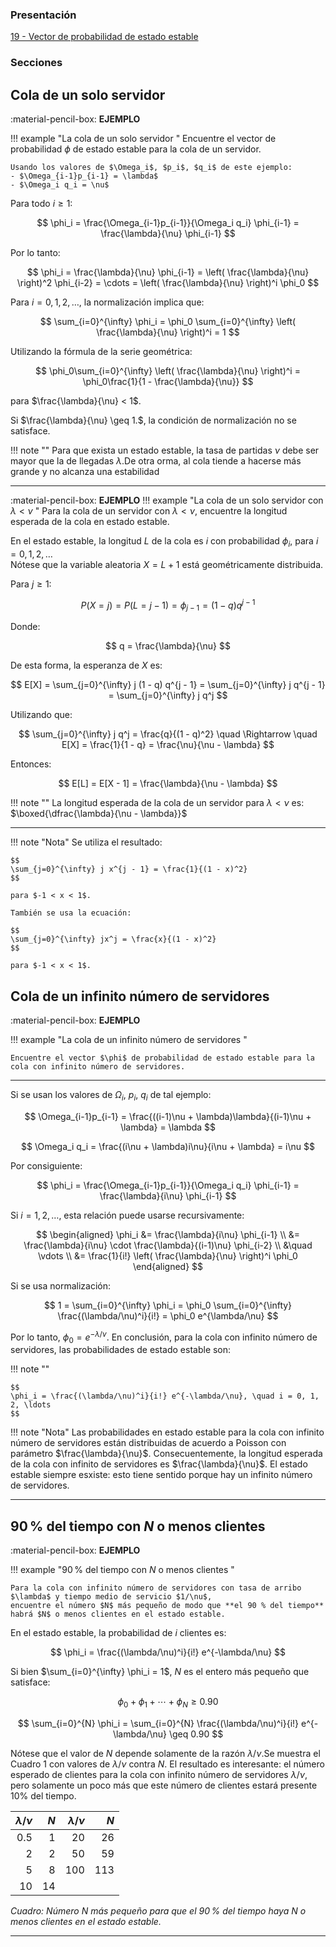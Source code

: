 ### Presentación

[19 - Vector de probabilidad de estado estable](https://www.overleaf.com/read/cpfydpqvyxzs#8095ae)

### Secciones


## Cola de un solo servidor 

:material-pencil-box: **EJEMPLO**

!!! example "La cola de un solo servidor "
    Encuentre el vector de probabilidad $\phi$ de estado estable para la cola de un servidor.

    Usando los valores de $\Omega_i$, $p_i$, $q_i$ de este ejemplo:
    - $\Omega_{i-1}p_{i-1} = \lambda$
    - $\Omega_i q_i = \nu$
    
Para todo $i \geq 1$:

$$
\phi_i = \frac{\Omega_{i-1}p_{i-1}}{\Omega_i q_i} \phi_{i-1} = \frac{\lambda}{\nu} \phi_{i-1}
$$

Por lo tanto:

$$
\phi_i = \frac{\lambda}{\nu} \phi_{i-1} = \left( \frac{\lambda}{\nu} \right)^2 \phi_{i-2} = \cdots = \left( \frac{\lambda}{\nu} \right)^i \phi_0
$$




Para $i = 0, 1, 2, \ldots$, la normalización implica que:

$$
\sum_{i=0}^{\infty} \phi_i = \phi_0 \sum_{i=0}^{\infty} \left( \frac{\lambda}{\nu} \right)^i = 1
$$

Utilizando la fórmula de la serie geométrica:

$$
\phi_0\sum_{i=0}^{\infty} \left( \frac{\lambda}{\nu} \right)^i = \phi_0\frac{1}{1 - \frac{\lambda}{\nu}}
$$

para $\frac{\lambda}{\nu} < 1$.



Si $\frac{\lambda}{\nu} \geq 1.$, la condición de normalización no se satisface. 

!!! note ""
    Para que exista un estado estable, la tasa de partidas $\nu$ debe ser mayor que la de llegadas $\lambda$.De otra orma, al cola tiende a hacerse más grande y no alcanza una estabilidad  

---
:material-pencil-box: **EJEMPLO**
!!! example "La cola de un solo servidor con $\lambda < \nu$ "
    Para la cola de un servidor con $\lambda < \nu$, encuentre la longitud esperada de la cola en estado estable.



En el estado estable, la longitud $L$ de la cola es $i$ con probabilidad $\phi_i$, para $i = 0, 1, 2, \ldots$  
Nótese que la variable aleatoria $X = L + 1$ está geométricamente distribuida.

Para $j \geq 1$:

$$
P(X = j) = P(L = j - 1) = \phi_{j-1} = (1 - q) q^{j - 1}
$$

Donde:

$$
q = \frac{\lambda}{\nu}
$$


De esta forma, la esperanza de $X$ es:

$$
E[X] = \sum_{j=0}^{\infty} j (1 - q) q^{j - 1}
     = \sum_{j=0}^{\infty} j q^{j - 1}
     = \sum_{j=0}^{\infty} j q^j
$$

Utilizando que:

$$
\sum_{j=0}^{\infty} j q^j = \frac{q}{(1 - q)^2}
\quad \Rightarrow \quad
E[X] = \frac{1}{1 - q} = \frac{\nu}{\nu - \lambda}
$$

Entonces:

$$
E[L] = E[X - 1] = \frac{\lambda}{\nu - \lambda}
$$

!!! note ""
    La longitud esperada de la cola de un servidor para $\lambda < \nu$ es:  
    $\boxed{\dfrac{\lambda}{\nu - \lambda}}$

---

!!! note "Nota"
    Se utiliza el resultado:

    $$
    \sum_{j=0}^{\infty} j x^{j - 1} = \frac{1}{(1 - x)^2}
    $$

    para $-1 < x < 1$.

    También se usa la ecuación:

    $$
    \sum_{j=0}^{\infty} jx^j = \frac{x}{(1 - x)^2}
    $$

    para $-1 < x < 1$.





## Cola de un infinito número de servidores

:material-pencil-box: **EJEMPLO**

!!! example "La cola de un infinito número de servidores "

    Encuentre el vector $\phi$ de probabilidad de estado estable para la cola con infinito número de servidores.

---

Si se usan los valores de $\Omega_i$, $p_i$, $q_i$ de tal ejemplo:

$$
\Omega_{i-1}p_{i-1} = \frac{((i-1)\nu + \lambda)\lambda}{(i-1)\nu + \lambda} = \lambda
$$

$$
\Omega_i q_i = \frac{(i\nu + \lambda)i\nu}{i\nu + \lambda} = i\nu
$$

Por consiguiente:

$$
\phi_i = \frac{\Omega_{i-1}p_{i-1}}{\Omega_i q_i} \phi_{i-1} = \frac{\lambda}{i\nu} \phi_{i-1}
$$



Si $i = 1, 2, \ldots$, esta relación puede usarse recursivamente:

$$
\begin{aligned}
\phi_i &= \frac{\lambda}{i\nu} \phi_{i-1} \\
       &= \frac{\lambda}{i\nu} \cdot \frac{\lambda}{(i-1)\nu} \phi_{i-2} \\
       &\quad \vdots \\
       &= \frac{1}{i!} \left( \frac{\lambda}{\nu} \right)^i \phi_0
\end{aligned}
$$



Si se usa normalización:

$$
1 = \sum_{i=0}^{\infty} \phi_i = \phi_0 \sum_{i=0}^{\infty} \frac{(\lambda/\nu)^i}{i!} = \phi_0 e^{\lambda/\nu}
$$

Por lo tanto, $\phi_0 = e^{-\lambda/\nu}$. En conclusión, para la cola con infinito número de servidores, las probabilidades de estado estable son:

!!! note ""

    $$
    \phi_i = \frac{(\lambda/\nu)^i}{i!} e^{-\lambda/\nu}, \quad i = 0, 1, 2, \ldots
    $$


!!! note "Nota"
    Las probabilidades en estado estable para la cola con infinito número de servidores están distribuidas de acuerdo a Poisson con parámetro $\frac{\lambda}{\nu}$. Consecuentemente, la longitud esperada de la cola con infinito de servidores es $\frac{\lambda}{\nu}$. El estado estable siempre esxiste: esto tiene sentido porque hay un infinito número de servidores.

---
## 90 % del tiempo con $N$ o menos clientes

:material-pencil-box: **EJEMPLO**

!!! example "90 % del tiempo con $N$ o menos clientes "

    Para la cola con infinito número de servidores con tasa de arribo $\lambda$ y tiempo medio de servicio $1/\nu$,  
    encuentre el número $N$ más pequeño de modo que **el 90 % del tiempo** habrá $N$ o menos clientes en el estado estable.


En el estado estable, la probabilidad de $i$ clientes es:

$$
\phi_i = \frac{(\lambda/\nu)^i}{i!} e^{-\lambda/\nu}
$$



Si bien $\sum_{i=0}^{\infty} \phi_i = 1$, $N$ es el entero más pequeño que satisface:

$$
\phi_0 + \phi_1 + \cdots + \phi_N \geq 0.90
$$

$$
\sum_{i=0}^{N} \phi_i = \sum_{i=0}^{N} \frac{(\lambda/\nu)^i}{i!} e^{-\lambda/\nu} \geq 0.90
$$


Nótese que el valor de $N$ depende solamente de la razón $\lambda/\nu$.Se muestra el Cuadro 1 con valores de $\lambda/\nu$ contra $N$. El resultado es interesante: el número esperado de clientes para la cola con infinito número de servidores $\lambda/\nu$, pero solamente un poco más que este número de clientes estará presente 10% del tiempo.

| $\lambda/\nu$ | $N$ | $\lambda/\nu$ | $N$ |
|--------------:|----:|--------------:|----:|
| 0.5           | 1   | 20            | 26  |
| 2             | 2   | 50            | 59  |
| 5             | 8   | 100           | 113 |
| 10            | 14  |               |     |

*Cuadro: Número $N$ más pequeño para que el 90 % del tiempo haya $N$ o menos clientes en el estado estable.*

---